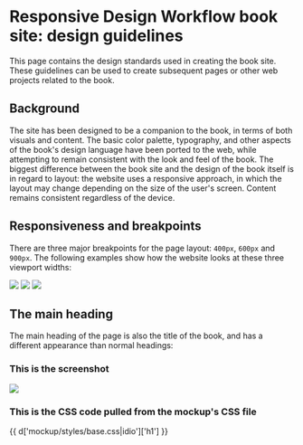 # Responsive Design Workflow book site: design guidelines

This page contains the design standards used in creating the book site. These guidelines can be used to create subsequent pages or other web projects related to the book.

## Background

The site has been designed to be a companion to the book, in terms of both visuals and content. The basic color palette, typography, and other aspects of the book's design language have been ported to the web, while attempting to remain consistent with the look and feel of the book. The biggest difference between the book site and the design of the book itself is in regard to layout: the website uses a responsive approach, in which the layout may change depending on the size of the user's screen. Content remains consistent regardless of the device.

## Responsiveness and breakpoints

There are three major breakpoints for the page layout: `400px`, `600px` and `900px`. The following examples show how the website looks at these three viewport widths:

![](images/400.png)
![](images/600.png)
![](images/900.png)

## The main heading

The main heading of the page is also the title of the book, and has a different appearance than normal headings:

### This is the screenshot
![](images/h1.png)

### This is the CSS code pulled from the mockup's CSS file
{{ d['mockup/styles/base.css|idio']['h1'] }}

